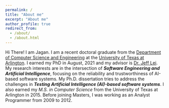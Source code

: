```yaml
---
permalink: /
title: "About me"
excerpt: "About me"
author_profile: true
redirect_from: 
  - /about/
  - /about.html
---
```



<!-- <p style='text-align: justify;'> -->
Hi There! I am Jagan. I am a recent doctoral graduate from the [Department of Computer Science and Engineering](http://cse.uta.edu/) at the [University of Texas at Arlington](http://www.uta.edu/uta/). I earned my PhD in August, 2021 and my advisor is [Dr. Jeff Lei](https://mentis.uta.edu/explore/profile/yu-lei). My research interests are in the intersection of ***Software Engineering and Artificial Intelligence***, focusing on the reliability and trustworthiness of AI-based software systems.  My Ph.D. dissertation tries to address the challenges in ***Testing Artificial Intelligence (AI)-based software systems***. I also earned my *M.S. in Computer Science* from the University of Texas at Arlington in 2015. Before joining Masters, I was working as an Analyst Programmer from 2009 to 2012. 
<!-- </p> -->

